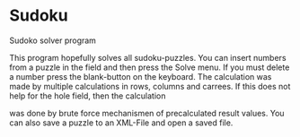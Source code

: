 # Sudoku
Sudoko solver program


This program hopefully solves all sudoku-puzzles.
You can insert numbers from a puzzle in the field and then press the Solve menu.
If you must delete a number press the blank-button on the keyboard.
The calculation was made by multiple calculations in rows, columns and carrees.
If this does not help for the hole field, then the calculation 

was done by brute force mechanismen of precalculated result values.
You can also save a puzzle to an XML-File and open a saved file.
